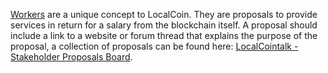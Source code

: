 [Workers](introduction/workers) are a unique concept to LocalCoin. They are proposals to provide services in return for a salary from the blockchain itself. A proposal should include a link to a website or forum thread that explains the purpose of the proposal, a collection of proposals can be found here: [LocalCointalk - Stakeholder Proposals Board](https://localcointalk.org/index.php/board,75.0.html).
